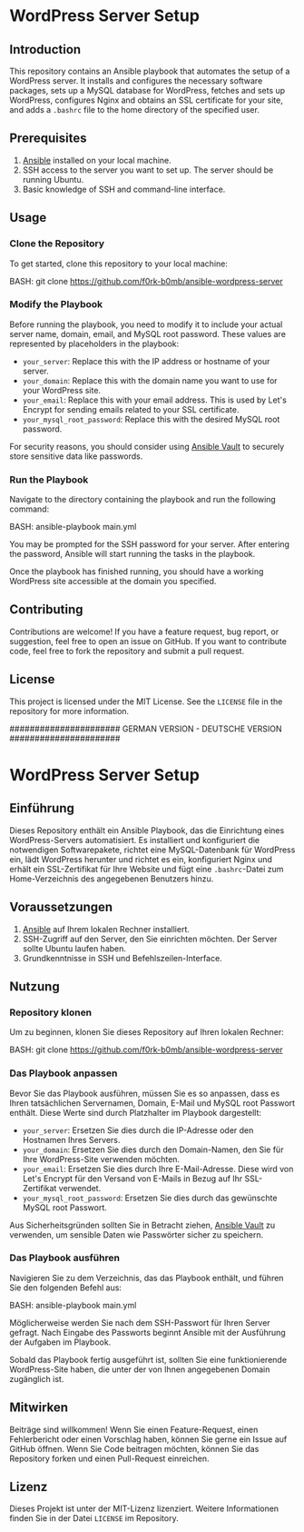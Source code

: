 # WordPress Server Setup

## Introduction

This repository contains an Ansible playbook that automates the setup of a WordPress server. It installs and configures the necessary software packages, sets up a MySQL database for WordPress, fetches and sets up WordPress, configures Nginx and obtains an SSL certificate for your site, and adds a `.bashrc` file to the home directory of the specified user.

## Prerequisites

1. [Ansible](https://www.ansible.com/) installed on your local machine.
2. SSH access to the server you want to set up. The server should be running Ubuntu.
3. Basic knowledge of SSH and command-line interface.

## Usage

### Clone the Repository

To get started, clone this repository to your local machine:

BASH:
git clone https://github.com/f0rk-b0mb/ansible-wordpress-server


### Modify the Playbook

Before running the playbook, you need to modify it to include your actual server name, domain, email, and MySQL root password. These values are represented by placeholders in the playbook:

- `your_server`: Replace this with the IP address or hostname of your server.
- `your_domain`: Replace this with the domain name you want to use for your WordPress site.
- `your_email`: Replace this with your email address. This is used by Let's Encrypt for sending emails related to your SSL certificate.
- `your_mysql_root_password`: Replace this with the desired MySQL root password.

For security reasons, you should consider using [Ansible Vault](https://docs.ansible.com/ansible/latest/user_guide/vault.html) to securely store sensitive data like passwords.

### Run the Playbook

Navigate to the directory containing the playbook and run the following command:

BASH:
ansible-playbook main.yml


You may be prompted for the SSH password for your server. After entering the password, Ansible will start running the tasks in the playbook.

Once the playbook has finished running, you should have a working WordPress site accessible at the domain you specified.

## Contributing

Contributions are welcome! If you have a feature request, bug report, or suggestion, feel free to open an issue on GitHub. If you want to contribute code, feel free to fork the repository and submit a pull request.

## License

This project is licensed under the MIT License. See the `LICENSE` file in the repository for more information.

###################### GERMAN VERSION - DEUTSCHE VERSION ######################

# WordPress Server Setup

## Einführung

Dieses Repository enthält ein Ansible Playbook, das die Einrichtung eines WordPress-Servers automatisiert. Es installiert und konfiguriert die notwendigen Softwarepakete, richtet eine MySQL-Datenbank für WordPress ein, lädt WordPress herunter und richtet es ein, konfiguriert Nginx und erhält ein SSL-Zertifikat für Ihre Website und fügt eine `.bashrc`-Datei zum Home-Verzeichnis des angegebenen Benutzers hinzu.

## Voraussetzungen

1. [Ansible](https://www.ansible.com/) auf Ihrem lokalen Rechner installiert.
2. SSH-Zugriff auf den Server, den Sie einrichten möchten. Der Server sollte Ubuntu laufen haben.
3. Grundkenntnisse in SSH und Befehlszeilen-Interface.

## Nutzung

### Repository klonen

Um zu beginnen, klonen Sie dieses Repository auf Ihren lokalen Rechner:

BASH:
git clone https://github.com/f0rk-b0mb/ansible-wordpress-server


### Das Playbook anpassen

Bevor Sie das Playbook ausführen, müssen Sie es so anpassen, dass es Ihren tatsächlichen Servernamen, Domain, E-Mail und MySQL root Passwort enthält. Diese Werte sind durch Platzhalter im Playbook dargestellt:

- `your_server`: Ersetzen Sie dies durch die IP-Adresse oder den Hostnamen Ihres Servers.
- `your_domain`: Ersetzen Sie dies durch den Domain-Namen, den Sie für Ihre WordPress-Site verwenden möchten.
- `your_email`: Ersetzen Sie dies durch Ihre E-Mail-Adresse. Diese wird von Let's Encrypt für den Versand von E-Mails in Bezug auf Ihr SSL-Zertifikat verwendet.
- `your_mysql_root_password`: Ersetzen Sie dies durch das gewünschte MySQL root Passwort.

Aus Sicherheitsgründen sollten Sie in Betracht ziehen, [Ansible Vault](https://docs.ansible.com/ansible/latest/user_guide/vault.html) zu verwenden, um sensible Daten wie Passwörter sicher zu speichern.

### Das Playbook ausführen

Navigieren Sie zu dem Verzeichnis, das das Playbook enthält, und führen Sie den folgenden Befehl aus:

BASH:
ansible-playbook main.yml


Möglicherweise werden Sie nach dem SSH-Passwort für Ihren Server gefragt. Nach Eingabe des Passworts beginnt Ansible mit der Ausführung der Aufgaben im Playbook.

Sobald das Playbook fertig ausgeführt ist, sollten Sie eine funktionierende WordPress-Site haben, die unter der von Ihnen angegebenen Domain zugänglich ist.

## Mitwirken

Beiträge sind willkommen! Wenn Sie einen Feature-Request, einen Fehlerbericht oder einen Vorschlag haben, können Sie gerne ein Issue auf GitHub öffnen. Wenn Sie Code beitragen möchten, können Sie das Repository forken und einen Pull-Request einreichen.

## Lizenz

Dieses Projekt ist unter der MIT-Lizenz lizenziert. Weitere Informationen finden Sie in der Datei `LICENSE` im Repository.
